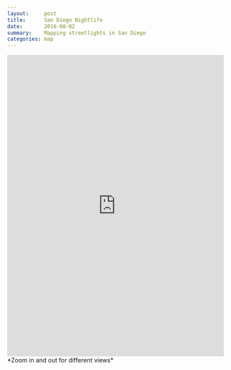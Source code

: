 ```yaml
---
layout:     post
title:      San Diego Nightlife
date:       2016-08-02
summary:    Mapping streetlights in San Diego
categories: map
---
```


<iframe width='100%' height='700px' frameBorder='0' src='https://a.tiles.mapbox.com/v3/thac.SD_Streetlights/zoomwheel.html?access_token=pk.eyJ1IjoidGhhYyIsImEiOiJtOEgxY1c0In0.R0lZZADkH3i5mGKRgpXw0g'></iframe>
*Zoom in and out for different views*
